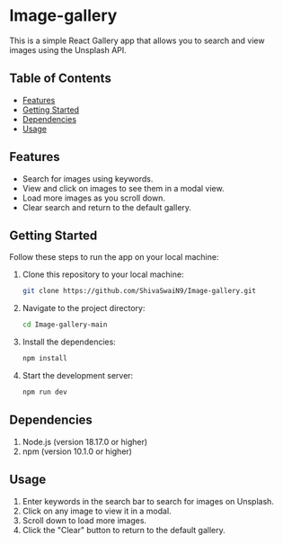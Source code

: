 # Image-gallery

This is a simple React Gallery app that allows you to search and view images using the Unsplash API.

## Table of Contents

- [Features](#Features)
- [Getting Started](#Getting-started)
- [Dependencies](#Dependencies)
- [Usage](#usage)

## Features

- Search for images using keywords.
- View and click on images to see them in a modal view.
- Load more images as you scroll down.
- Clear search and return to the default gallery.

## Getting Started

Follow these steps to run the app on your local machine:

1. Clone this repository to your local machine:

   ```bash
   git clone https://github.com/ShivaSwaiN9/Image-gallery.git

2. Navigate to the project directory: 
   ```bash  
   cd Image-gallery-main
3. Install the dependencies:
   ```bash
   npm install
4. Start the development server:
   ```bash
   npm run dev

## Dependencies
1. Node.js (version 18.17.0 or higher)
2. npm (version 10.1.0 or higher)
## Usage
1. Enter keywords in the search bar to search for images on Unsplash.
2. Click on any image to view it in a modal.
3. Scroll down to load more images.
4. Click the "Clear" button to return to the default gallery.
